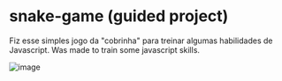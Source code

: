 # snake-game (guided project)

Fiz esse simples jogo da "cobrinha" para treinar algumas habilidades de Javascript.
Was made to train some javascript skills.

![image](https://user-images.githubusercontent.com/77680596/160251646-69215fb0-fac0-439b-9f95-8c03ae9cd2e5.png)

